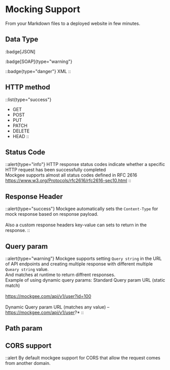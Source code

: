 # Mocking Support

From your Markdown files to a deployed website in few minutes.


## Data Type

:badge[JSON]

:badge[SOAP]{type="warning"}

::badge{type="danger"}
XML
::



## HTTP method

::list{type="success"}
- GET
- POST
- PUT
- PATCH
- DELETE
- HEAD
::

## Status Code

::alert{type="info"}
HTTP response status codes indicate whether a specific HTTP request has been successfully completed
<br/>
Mockgee supports almost all status codes defined in RFC 2616 <https://www.w3.org/Protocols/rfc2616/rfc2616-sec10.html>
::



## Response Header
::alert{type="success"}
Mockgee automatically sets the `Content-Type` for mock response based on response payload.
<br>
<br>
Also a custom response headers key-value can sets to return in the response.
::




## Query param
::alert{type="warning"}
Mockgee supports setting `Query string` in the URL of API endpoints and creating multiple response with different multiple `Queary string` value.
<br>
And matches at runtime to return diffrent responses.
<br>
Example of using dynamic query params: Standard Query param URL (static match)
<br>
<br>
https://mockgee.com/api/v1/user?id=100 
<br>
<br>
Dynamic Query param URL (matches any value) – https://mockgee.com/api/v1/user?*
::


## Path param



## CORS support

::alert
By default mockgee support for CORS that allow the request comes from another domain.
